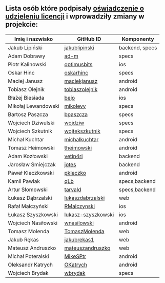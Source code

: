 ## Lista osób które podpisały [oświadczenie o udzieleniu licencji](CONTRIBUTING.md#Oświadczenie-o-udzieleniu-licencji) i wprowadziły zmiany w projekcie:

Imię i nazwisko        | GitHub ID                                                 | Komponenty
---------------------- | ----------------------------------------------------------| -----------------------------
Jakub Lipiński         | [jakublipinski](https://github.com/jakublipinski)         | backend, specs
Adam Dobrawy           | [ad-m](https://github.com/ad-m)                           | specs
Piotr Kalinowski       | [optimusbits](https://github.com/optimusbits)             | ios   
Oskar Hinc             | [oskarhinc](https://github.com/oskarhinc)                 | specs
Maciej Janusz          | [maciekjanusz](https://github.com/maciekjanusz)           | android
Tobiasz Olejnik        | [tobiaszolejnik](https://github.com/tobiaszolejnik)       | android
Błażej Biesiada        | [bejo](https://github.com/bejo)                           | ios
Mikołaj Lewandowski    | [mikolevy](https://github.com/mikolevy)                   | specs
Bartosz Paszcza        | [bpaszcza](https://github.com/bpaszcza)                   | specs
Wojciech Dziwulski     | [wojdziw](https://github.com/wojdziw)                     | specs
Wojciech Szkutnik      | [wojtekszkutnik](https://github.com/wojtekszkutnik)       | specs
Michał Kuchtar         | [michalkuchtar](https://github.com/michalkuchtar)         | android
Tomasz Heimowski       | [theimowski](https://github.com/theimowski)               | android
Adam Kozłowski         | [vetin4ri](https://github.com/vetin4ri)                   | backend
Jarosław Smiejczak     | [jotes](https://github.com/jotes)                         | backend
Paweł Kleczkowski      | [pkleczko](https://github.com/pkleczko)                   | android
Kamil Pawlak           | [qLb](https://github.com/qLb)                             | specs,backend	
Artur Słomowski        | [tarvald](https://github.com/tarvald)                     | specs,backend
Łukasz Dąbrzalski      | [lukaszdabrzalski](https://github.com/lukaszdabrzalski)   | web
Rafał Małczyński       | [RMalczynski](https://github.com/RMalczynski)             | ios
Łukasz Szyszkowski     | [lukasz-szyszkowski](https://github.com/RMalczynski)      | ios
Wojciech Nasiłowski    | [wnasilowski](https://github.com/wnasilowski)             | android
Tomasz Molenda         | [TomaszMolenda](https://github.com/TomaszMolenda)         | web
Jakub Rękas            | [jakubrekas1](https://github.com/jakubrekas1)             | web
Mateusz Andruszko      | [mateuszandruszko](https://github.com/mateuszandruszko)   | web
Michał Poteralski      | [MikeSPtr](https://github.com/MikeSPtr)                   | android
Oleksandr Katrych      | [OKatrych](https://github.com/OKatrych)                   | android
Wojciech Brydak        | [wbrydak](https://github.com/wbrydak)                     | specs

